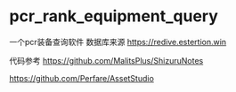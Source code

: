 # pcr_rank_equipment_query
一个pcr装备查询软件
数据库来源 https://redive.estertion.win

代码参考 https://github.com/MalitsPlus/ShizuruNotes

   https://github.com/Perfare/AssetStudio

